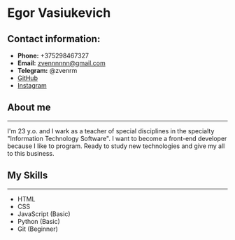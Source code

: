 # Egor Vasiukevich

## Contact information:
* **Phone:** +375298467327
* **Email:** zvennnnnn@gmail.com
* **Telegram:** @zvenrm
* [GitHub](https://github.com/zvenrm)
* [Instagram](https://www.instagram.com/egor.vasiukevich/)

## About me
***
I'm 23 y.o. and I wark as a teacher of special disciplines in the specialty "Information Technology Software". I want to become a front-end developer because I like to program. Ready to study new technologies and give my all to this business.

## My Skills
***
* HTML
* CSS
* JavaScript (Basic)
* Python (Basic)
* Git (Beginner)

